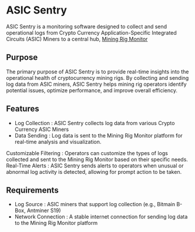 # ASIC Sentry
ASIC Sentry is a monitoring software designed to collect and send operational logs
from Crypto Currency Application-Specific Integrated Circuits (ASIC) Miners to
a central hub, [Mining Rig Monitor](https://github.com/nguyenvinhlinh/Mining-Rig-Monitor)

## Purpose
The primary purpose of ASIC Sentry is to provide real-time insights into the operational
health of cryptocurrency mining rigs. By collecting and sending log data from ASIC miners,
ASIC Sentry helps mining rig operators identify potential issues, optimize performance,
and improve overall efficiency.

## Features
- Log Collection : ASIC Sentry collects log data from various Crypto Currency ASIC Miners
- Data Sending : Log data is sent to the Mining Rig Monitor platform for real-time
analysis and visualization.

Customizable Filtering : Operators can customize the types of logs collected and sent to the Mining Rig Monitor based on their specific needs.
Real-Time Alerts : ASIC Sentry sends alerts to operators when unusual or abnormal log activity is detected, allowing for prompt action to be taken.

## Requirements
- Log Source : ASIC miners that support log collection (e.g., Bitmain B-Box, Antminer S19)
- Network Connection : A stable internet connection for sending log data to the Mining Rig Monitor platform
